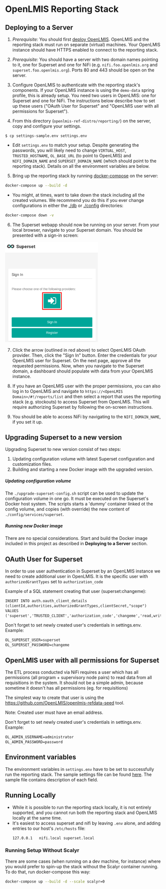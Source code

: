 # OpenLMIS Reporting Stack

## Deploying to a Server
1. *Prerequisite:* You should first [deploy OpenLMIS](../README.md). OpenLMIS and the reporting stack must run on separate (virtual) machines. Your OpenLMIS instance should have HTTPS enabled to connect to the reporting stack.

2. *Prerequisite:* You should have a server with two domain names pointing to it, one for Superset and one for NiFi (e.g. `nifi.foo.openlmis.org` and `superset.foo.openlmis.org`). Ports 80 and 443 should be open on the server.

3. Configure OpenLMIS to authenticate with the reporting stack's components. If your OpenLMIS instance is using the `demo-data` spring profile, this is already setup.
  You need two users in OpenLMIS: one for Superset and one for NiFi. The instructions below describe how to set up these users ("OAuth User for Superset" and "OpenLMIS user with all permissions for Superset").

4. From this directory (`openlmis-ref-distro/reporting/`) on the server, copy and configure your settings.
  ```
  $ cp settings-sample.env settings.env
  ```
  * Edit `settings.env` to match your setup. Despite generating the passwords, you will likely need to change
   `VIRTUAL_HOST`, `TRUSTED_HOSTNAME`, `OL_BASE_URL` (to point to OpenLMIS) and `NIFI_DOMAIN_NAME` and `SUPERSET_DOMAIN_NAME` (which should point to the reporting stack).
  Details on all the environment variables are below.

5. Bring up the reporting stack by running [docker-compose](https://docs.docker.com/compose/) on the server:
  ```sh
  docker-compose up --build -d
  ```
  * You might, at times, want to take down the stack including all the created volumes. We recommend you do this if you ever change configurations in either the [./db](db) or [./config](config) directories:

  ```sh
  docker-compose down -v
  ```

6. The Superset webapp should now be running on your server. From your local browser, navigate to your Superset domain. You should be presented with a sign-in screen:
  <img src="./superset-login.png" alt="Superset sign-in screen, with the first provider button outlined in red" width="300px"/>

7. Click the arrow (outlined in red above) to select OpenLMIS OAuth provider. Then, click the "Sign In" button. Enter the credentials for your OpenLMIS user for Superset. On the next page, approve all the requested permissions. Now, when you navigate to the Superset domain, a dashboard should populate with data from your OpenLMIS instance.

8.  If you have an OpenLMIS user with the proper permissions, you can also log in to OpenLMIS and navigate to `https://<OpenLMIS Domain>/#!/reports/list` and then select a report that uses the reporting stack (e.g. stockouts) to access Superset from OpenLMIS. This will require authorizing Superset by following the on-screen instructions.

9. You should be able to access NiFi by navigating to the `NIFI_DOMAIN_NAME`, if you set it up.

## Upgrading Superset to a new version

Upgrading Superset to new version consist of two steps:
1. Updating configuration volume with latest Superset configuration and customization files.
1. Building and starting a new Docker image with the upgraded version.

##### Updating configuration volume

The `./upgrade-superset-config.sh` script can be used to update the configuration volume in one go. 
It must be executed on the Superset's Docker host system. 
The scripts starts a 'dummy' container linked ot the config volume, and copies (with override) the new content
of `./config/services/superset`.

##### Running new Docker image

There are no special considerations. 
Start and build the Docker image included in this project as described in **Deploying to a Server** section.

## OAuth User for Superset

In order to use user authentication in Superset by an OpenLMIS instance we need to create additional user in OpenLMIS.
It is the specific user with `authorizedGrantTypes` set to `authorization_code`

Example of a SQL statement creating that user (superset:changeme):
```
INSERT INTO auth.oauth_client_details (clientId,authorities,authorizedGrantTypes,clientSecret,"scope")
VALUES ('superset','TRUSTED_CLIENT','authorization_code','changeme','read,write');
```

Don't forget to set newly created user's credentials in settings.env. Example:
```
OL_SUPERSET_USER=superset
OL_SUPERSET_PASSWORD=changeme
```

## OpenLMIS user with all permissions for Superset

The ETL process conducted via NiFi requires a user which has all permissions (all program + supervisory node pairs) to read data from all requisitions in the system. It should not be a simple admin, because sometime it doesn't has all permissions (eg. for requisitions)

The simplest way to create that user is using the https://github.com/OpenLMIS/openlmis-refdata-seed tool.

Note: Created user must have an email address.


Don't forget to set newly created user's credentials in settings.env. Example:
```
OL_ADMIN_USERNAME=administrator
OL_ADMIN_PASSWORD=password
```

## Environment variables

The environment variables in `settings.env` have to be set to successfully run the reporting stack.
The sample settings file can be found [here](settings-sample.env). The sample file contains description of each field.

## Running Locally

* While it is possible to run the reporting stack locally, it is not entirely supported, and you cannot run both the reporting stack and OpenLMIS locally at the same time.
* It's easiest to access superset and nifi by leaving `.env` alone, and adding
    entries to our host's `/etc/hosts` file:
    ```
    127.0.0.1   nifi.local superset.local
    ```

### Running Setup Without Scalyr

There are some cases (when running on a dev machine, for instance) where you would prefer to spin-up the stack without the Scalyr container running. To do that, run docker-compose this way:

```sh
docker-compose up --build -d --scale scalyr=0
```
